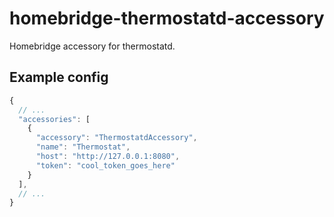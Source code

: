 # homebridge-thermostatd-accessory

Homebridge accessory for thermostatd.

## Example config

```js
{
  // ...
  "accessories": [
    {
      "accessory": "ThermostatdAccessory",
      "name": "Thermostat",
      "host": "http://127.0.0.1:8080",
      "token": "cool_token_goes_here"
    }
  ],
  // ...
}
```